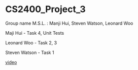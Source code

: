 # CS2400_Project_3
Group name M.S.L. : Manji Hui, Steven Watson, Leonard Woo

Maji Hui - Task 4, Unit Tests

Leonard Woo - Task 2, 3

Steven Watson - Task 1

[video](https://www.youtube.com/watch?v=xRK7UVtSyXE)

